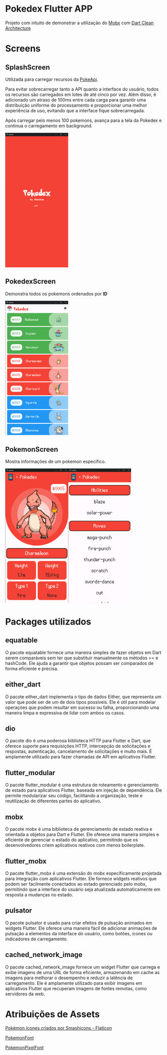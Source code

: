 # Pokedex Flutter APP

Projeto com intuito de demonstrar a utilização do [Mobx](https://pub.dev/packages/mobx) com [Dart Clean Architecture](https://github.com/Flutterando/Clean-Dart)

# Screens
## SplashScreen

Utilizada para carregar recursos da [PokeApi](https://pokeapi.co/).

Para evitar sobrecarregar tanto a API quanto a interface do usuário, todos os recursos são carregados em lotes de até cinco por vez. Além disso, é adicionado um atraso de 100ms entre cada carga para garantir uma distribuição uniforme do processamento e proporcionar uma melhor experiência de uso, evitando que a interface fique sobrecarregada.

Após carregar pelo menos 100 pokemons, avança para a tela da Pokedex e continua o carregamento em background.

<img src="https://github.com/JonatasDPorto/pokedex/blob/main/github_images/splash_screen.png" alt="PokedexScreen" width="200"/>


## PokedexScreen

Demonstra todos os pokemons ordenados por **ID**

<img src="https://github.com/JonatasDPorto/pokedex/blob/main/github_images/pokedex_screen.png" alt="PokedexScreen" width="200"/>


## PokemonScreen

Mostra informações de um pokemon especifico.

<img src="https://github.com/JonatasDPorto/pokedex/blob/main/github_images/pokemon_screen.png" alt="PokedexScreen" width="200"/><img src="https://github.com/JonatasDPorto/pokedex/blob/main/github_images/pokemon_screen_2.png" alt="PokedexScreen" width="200"/>


# Packages utilizados

## equatable
O pacote equatable fornece uma maneira simples de fazer objetos em Dart serem comparáveis ​​sem ter que substituir manualmente os métodos == e hashCode. Ele ajuda a garantir que objetos possam ser comparados de forma eficiente e precisa.

## either_dart
O pacote either_dart implementa o tipo de dados Either, que representa um valor que pode ser de um de dois tipos possíveis. Ele é útil para modelar operações que podem resultar em sucesso ou falha, proporcionando uma maneira limpa e expressiva de lidar com ambos os casos.

## dio
O pacote dio é uma poderosa biblioteca HTTP para Flutter e Dart, que oferece suporte para requisições HTTP, intercepção de solicitações e respostas, autenticação, cancelamento de solicitações e muito mais. É amplamente utilizado para fazer chamadas de API em aplicativos Flutter.

## flutter_modular
O pacote flutter_modular é uma estrutura de roteamento e gerenciamento de estado para aplicativos Flutter, baseada em injeção de dependência. Ele permite modularizar seu código, facilitando a organização, teste e reutilização de diferentes partes do aplicativo.

## mobx
O pacote mobx é uma biblioteca de gerenciamento de estado reativa e orientada a objetos para Dart e Flutter. Ele oferece uma maneira simples e eficiente de gerenciar o estado do aplicativo, permitindo que os desenvolvedores criem aplicativos reativos com menos boilerplate.

## flutter_mobx
O pacote flutter_mobx é uma extensão do mobx especificamente projetada para integração com aplicativos Flutter. Ele fornece widgets reativos que podem ser facilmente conectados ao estado gerenciado pelo mobx, permitindo que a interface do usuário seja atualizada automaticamente em resposta a mudanças no estado.

## pulsator
O pacote pulsator é usado para criar efeitos de pulsação animados em widgets Flutter. Ele oferece uma maneira fácil de adicionar animações de pulsação a elementos da interface do usuário, como botões, ícones ou indicadores de carregamento.

## cached_network_image
O pacote cached_network_image fornece um widget Flutter que carrega e exibe imagens de uma URL de forma eficiente, armazenando em cache as imagens para melhorar o desempenho e reduzir a latência de carregamento. Ele é amplamente utilizado para exibir imagens em aplicativos Flutter que recuperam imagens de fontes remotas, como servidores da web.

# Atribuições de Assets

<a href="https://www.flaticon.com/br/icones-gratis/pokemon" title="pokémon ícones">Pokémon ícones criados por Smashicons - Flaticon</a>

[PokemonFont](https://www.dafont.com/pt/pokemon.font?text=Pokedex&psize=s)

[PokemonPixelFont](https://pt.fonts2u.com/pokemon-pixel-font-regular.fonte)


